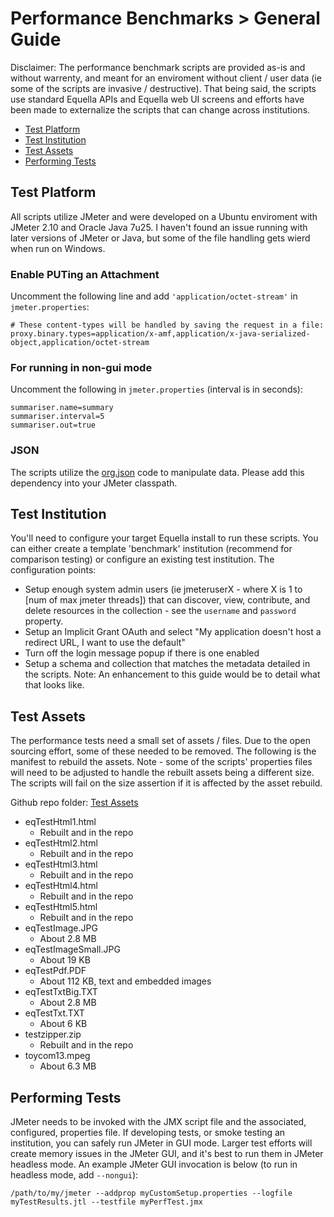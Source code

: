 # Performance Benchmarks > General Guide

Disclaimer: The performance benchmark scripts are provided as-is and without warrenty, and meant for an enviroment without client / user data (ie some of the scripts are invasive / destructive). That being said, the scripts use standard Equella APIs and Equella web UI screens and efforts have been made to externalize the scripts that can change across institutions.

- [Test Platform](https://github.com/openequella/openequella.github.io/blob/master/equella-tools/performance-benchmarks-general.md#test-platform)
- [Test Institution](https://github.com/openequella/openequella.github.io/blob/master/equella-tools/performance-benchmarks-general.md#test-institution)
- [Test Assets](https://github.com/openequella/openequella.github.io/blob/master/equella-tools/performance-benchmarks-general.md#test-assets)
- [Performing Tests](https://github.com/openequella/openequella.github.io/blob/master/equella-tools/performance-benchmarks-general.md#performing-tests)

## Test Platform

All scripts utilize JMeter and were developed on a Ubuntu enviroment with JMeter 2.10 and Oracle Java 7u25. I haven't found an issue running with later versions of JMeter or Java, but some of the file handling gets wierd when run on Windows.

### Enable PUTing an Attachment

Uncomment the following line and add `'application/octet-stream'` in `jmeter.properties`:

```
# These content-types will be handled by saving the request in a file:
proxy.binary.types=application/x-amf,application/x-java-serialized-object,application/octet-stream
```

### For running in non-gui mode

Uncomment the following in `jmeter.properties` (interval is in seconds):

```
summariser.name=summary
summariser.interval=5
summariser.out=true
```

### JSON

The scripts utilize the [org.json](https://mvnrepository.com/artifact/org.json/json) code to manipulate data. Please add this dependency into your JMeter classpath.

## Test Institution

You'll need to configure your target Equella install to run these scripts. You can either create a template 'benchmark' institution (recommend for comparison testing) or configure an existing test institution. The configuration points:

- Setup enough system admin users (ie jmeteruserX - where X is 1 to [num of max jmeter threads]) that can discover, view, contribute, and delete resources in the collection - see the `username` and `password` property.
- Setup an Implicit Grant OAuth and select "My application doesn't host a redirect URL, I want to use the default"
- Turn off the login message popup if there is one enabled
- Setup a schema and collection that matches the metadata detailed in the scripts. Note: An enhancement to this guide would be to detail what that looks like.

## Test Assets

The performance tests need a small set of assets / files. Due to the open sourcing effort, some of these needed to be removed. The following is the manifest to rebuild the assets. Note - some of the scripts' properties files will need to be adjusted to handle the rebuilt assets being a different size. The scripts will fail on the size assertion if it is affected by the asset rebuild.

Github repo folder: [Test Assets](https://github.com/openequella/Equella-Tools/tree/master/performance-benchmarks/assets)

- eqTestHtml1.html
  - Rebuilt and in the repo
- eqTestHtml2.html
  - Rebuilt and in the repo
- eqTestHtml3.html
  - Rebuilt and in the repo
- eqTestHtml4.html
  - Rebuilt and in the repo
- eqTestHtml5.html
  - Rebuilt and in the repo
- eqTestImage.JPG
  - About 2.8 MB
- eqTestImageSmall.JPG
  - About 19 KB
- eqTestPdf.PDF
  - About 112 KB, text and embedded images
- eqTestTxtBig.TXT
  - About 2.8 MB
- eqTestTxt.TXT
  - About 6 KB
- testzipper.zip
  - Rebuilt and in the repo
- toycom13.mpeg
  - About 6.3 MB

## Performing Tests

JMeter needs to be invoked with the JMX script file and the associated, configured, properties file. If developing tests, or smoke testing an institution, you can safely run JMeter in GUI mode. Larger test efforts will create memory issues in the JMeter GUI, and it's best to run them in JMeter headless mode. An example JMeter GUI invocation is below (to run in headless mode, add `--nongui`):

```
/path/to/my/jmeter --addprop myCustomSetup.properties --logfile myTestResults.jtl --testfile myPerfTest.jmx
```
